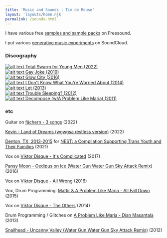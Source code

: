 ```yaml
---
title: 'Music and Sounds | Tim de Reuse'
layout: 'layouts/home.njk'
permalink: /sounds.html
---
```


I have various free [samples and sample packs](https://freesound.org/people/wgwgsa/) on Freesound.

I put various [generative music experiments](https://soundcloud.com/watergunsky) on SoundCloud.

### Discography

<div class="wrapper">
<div>
    <a href=https://watergunsky.bandcamp.com/album/total-swarm-for-young-men>
        <img id="albumart" src="/static/images/totalswarm.jpg" alt="alt text" title="image Title" />
        <span id="tooltip"> Total Swarm for Young Men (2022) </span>
    </a>
</div>
<div>
    <a href=https://watergunsky.bandcamp.com/album/gay-joke>
    <img id="albumart" src="/static/images/gayjoke.jpg" alt="alt text" title="image Title" />
    <span id="tooltip"> Gay Joke (2019) </span>
    </a>
</div>
<div>
    <a href=https://watergunsky.bandcamp.com/album/glow-city>
    <img id="albumart" src="/static/images/glowcity.jpg" alt="alt text" title="image Title" />
    <span id="tooltip"> Glow City (2016) </span>
    </a>
</div>
<div>
    <a href=https://watergunsky.bandcamp.com/album/i-dont-know-what-youre-worried-about>
    <img id="albumart" src="/static/images/idkwywa.jpg" alt="alt text" title="image Title" />
    <span id="tooltip"> I Don't Know What You're Worried About (2014) </span>
    </a>
</div>
<div>
    <a href=https://watergunsky.bandcamp.com/album/let>
    <img id="albumart" src="/static/images/let.jpg" alt="alt text" title="image Title" />
    <span id="tooltip">Let (2013)</span>
    </a>
</div>
<div>
    <a href=https://watergunsky.bandcamp.com/album/trouble-sleeping>
        <img id="albumart" src="/static/images/troublesleeping.jpg" alt="alt text" title="image Title" />
        <span id="tooltip">Trouble Sleeping? (2012)</span>
    </a>
</div>
<div>
    <a href=https://decompose.bandcamp.com/album/decompose>
        <img id="albumart" src="/static/images/decompose.jpg" alt="alt text" title="image Title" />
        <span id="tooltip">Decompose (w/A Problem Like Maria) (2011) </span>
    </a>
</div>
</div>



### etc

Guitar on [fächern - 3 songs](https://faechern.bandcamp.com/album/3-songs) (2022)

[Kevin - Land of Dreams (wgwgsa restless version)](https://kevinkevinkevin.bandcamp.com/track/land-of-dreams-wgwgsa-restless-version) (2022)

[Denton, TX, 2013-2015](https://nothankyourecordings.bandcamp.com/track/denton-tx-2013-2015) for [NEST: a Compilation Supporting Trans Youth and Their Families](https://nothankyourecordings.bandcamp.com/album/nest-a-compilation-supporting-trans-youth-and-their-families) (2021)

Vox on [Viktor Disque - It's Complicated](https://soundcloud.com/viktor-disque/its-complicated-ft-aplm-wgwgsa?utm_source=clipboard&utm_medium=text&utm_campaign=social_sharing) (2017)

[Pansy Moon - Oedipus on Ice (Water Gun Water Gun Sky Attack Remix)](https://soundcloud.com/pansymoon/oedipus-on-ice-wgwgsa-remix) (2016)

Vox on [Viktor Disque - All Wrong](https://soundcloud.com/viktor-disque/all-wrong-ft-wgwgsa?utm_source=clipboard&utm_medium=text&utm_campaign=social_sharing) (2016)

Vox, Drum Programming: [Mattir & A Problem Like Maria - All Fall Down](https://mattir.bandcamp.com/track/all-fall-down-feat-wgwgsa) (2015)

Vox on [Viktor Disque - The Others](https://soundcloud.com/viktor-disque/the-others?utm_source=clipboard&utm_medium=text&utm_campaign=social_sharing) (2014)

Drum Programming / Glitches on [A Problem Like Maria - Dian Masantala](https://aproblemlikemaria.bandcamp.com/track/dian-masalanta-feat-similarobjects-akisuda-water-gun-water-gun-sky-attack) (2013)

[Snailhead - Uncanny Valley (Water Gun Water Gun Sky Attack Remix)](https://snailhead.bandcamp.com/track/uncanny-valley-water-gun-water-gun-sky-attack) (2012)





